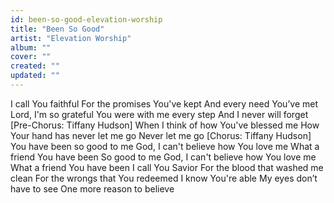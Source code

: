 ```yaml
---
id: been-so-good-elevation-worship
title: "Been So Good"
artist: "Elevation Worship"
album: ""
cover: ""
created: ""
updated: ""
---
```


I call You faithful
For the promises You've kept
And every need You’ve met
Lord, I'm so grateful
You were with me every step
And I never will forget
[Pre-Chorus: Tiffany Hudson]
When I think of how You've blessed me
How Your hand has never let me go
Never let me go
[Chorus: Tiffany Hudson]
You have been so good to me
God, I can't believe how You love me
What a friend You have been
So good to me
God, I can't believe how You love me
What a friend You have been
I call You Savior
For the blood that washed me clean
For the wrongs that You redeemed
I know You're able
My eyes don’t have to see
One more reason to believe